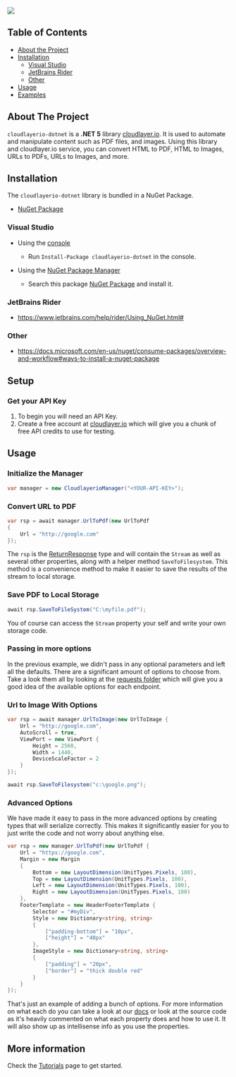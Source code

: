 <!-- TABLE OF CONTENTS -->

<a href="https://www.nuget.org/packages/cloudlayerio-dotnet/"><img src="https://buildstats.info/nuget/cloudlayerio-dotnet"></a>
## Table of Contents

-   [About the Project](#about-the-project)
-   [Installation](#installation)
    -   [Visual Studio](#visual-studio)
    -   [JetBrains Rider](#jetbrains-rider)
    -   [Other](#other)
-   [Usage](#usage)
-   [Examples](#examples)

<!-- ABOUT THE PROJECT -->

## About The Project

`cloudlayerio-dotnet` is a **.NET 5** library [cloudlayer.io](https://cloudlayer.io). It is used to automate and manipulate content such as PDF files, and images.  Using this library and cloudlayer.io service, you can convert HTML to PDF, HTML to Images, URLs to PDFs, URLs to Images, and more.
## Installation

The `cloudlayerio-dotnet` library is bundled in a NuGet Package.

-   [NuGet Package](https://www.nuget.org/packages/cloudlayerio-dotnet/)

### Visual Studio

-   Using the [console](https://docs.microsoft.com/en-us/nuget/consume-packages/install-use-packages-powershell)

    -   Run `Install-Package cloudlayerio-dotnet` in the console.

-   Using the [NuGet Package Manager](https://docs.microsoft.com/en-us/nuget/consume-packages/install-use-packages-visual-studio)

    -   Search this package [NuGet Package](https://www.nuget.org/packages/cloudlayerio-dotnet) and install it.

### JetBrains Rider

-   <https://www.jetbrains.com/help/rider/Using_NuGet.html#>

### Other

-   <https://docs.microsoft.com/en-us/nuget/consume-packages/overview-and-workflow#ways-to-install-a-nuget-package>

<!-- USAGE EXAMPLES -->

## Setup
### Get your API Key
1.  To begin you will need an API Key. 
2. Create a free account at [cloudlayer.io](https://cloudlayer.io/auth/register) which will give you a chunk of free API credits to use for testing.

## Usage

### Initialize the Manager
```c#
var manager = new CloudlayerioManager("<YOUR-API-KEY>");
```

### Convert URL to PDF
```c#
var rsp = await manager.UrlToPdf(new UrlToPdf
{
    Url = "http://google.com"
});
```

The `rsp` is the [ReturnResponse](https://github.com/cloudlayerio/cloudlayerio-dotnet/blob/main/cloudlayerio-dotnet/responses/ReturnResponse.cs) type and will contain the `Stream` as well as several other properties, along with a helper method `SaveToFilesystem`. This method is a convenience method to make it easier to save the results of the stream to local storage.

### Save PDF to Local Storage
```c#
await rsp.SaveToFileSystem("C:\myfile.pdf");
```

You of course can access the `Stream` property your self and write your own storage code.

### Passing in more options
In the previous example, we didn't pass in any optional parameters and left all the defaults. There are a significant amount of options to choose from.  Take a look them all by looking at the [requests folder](https://github.com/cloudlayerio/cloudlayerio-dotnet/tree/main/cloudlayerio-dotnet/requests) which will give you a good idea of the available options for each endpoint.

### Url to Image With Options

```c#
var rsp = await manager.UrlToImage(new UrlToImage {
    Url = "http://google.com",
    AutoScroll = true,
    ViewPort = new ViewPort {
        Height = 2560,
        Width = 1440,
        DeviceScaleFactor = 2
    }
});

await rsp.SaveToFilesystem("c:\google.png");
```

### Advanced Options
We have made it easy to pass in the more advanced options by creating types that will serialize correctly.  This makes it significantly easier for you to just write the code and not worry about anything else.  

```c#
var rsp = new manager.UrlToPdf(new UrlToPdf {
    Url = "https://google.com",
    Margin = new Margin
    {
        Bottom = new LayoutDimension(UnitTypes.Pixels, 100),
        Top = new LayoutDimension(UnitTypes.Pixels, 100),
        Left = new LayoutDimension(UnitTypes.Pixels, 100),
        Right = new LayoutDimension(UnitTypes.Pixels, 100)
    },
    FooterTemplate = new HeaderFooterTemplate {
        Selector = "#myDiv",
        Style = new Dictionary<string, string>
        {
            ["padding-bottom"] = "10px",
            ["height"] = "40px"
        },
        ImageStyle = new Dictionary<string, string>
        {
            ["padding"] = "20px",
            ["border"] = "thick double red"
        }
    }
});
```
That's just an example of adding a bunch of options.  For more information on what each do you can take a look at our [docs](https://cloudlayer.io/docs) or look at the source code as it's heavily commented on what each property does and how to use it.  It will also show up as intellisense info as you use the properties.

## More information

Check the [Tutorials](https://cloudlayer.io/docs) page to get started.

